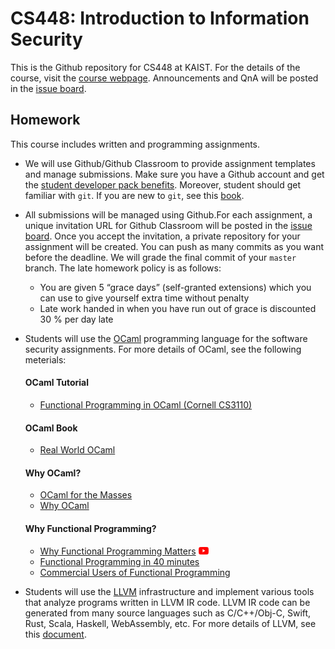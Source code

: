 # CS448: Introduction to Information Security

This is the Github repository for CS448 at KAIST.
For the details of the course, visit the [course webpage](https://sites.google.com/view/cs448/home).
Announcements and QnA will be posted in the [issue board](https://github.com/prosyslab-classroom/cs448-2021-spring/issues).

## Homework
This course includes written and programming assignments.

- We will use Github/Github Classroom to provide assignment templates and manage submissions.
Make sure you have a Github account and get the [student developer pack benefits](https://education.github.com/pack).
Moreover, student should get familiar with `git`.
If you are new to `git`, see this [book](https://git-scm.com/book/en/v2).

- All submissions will be managed using Github.For each assignment, a unique invitation URL for Github Classroom will be posted in the [issue board](https://github.com/prosyslab-classroom/cs448-2021-spring/issues).
Once you accept the invitation, a private repository for your assignment will be created.
You can push as many commits as you want before the deadline. We will grade the final commit of your `master` branch.
The late homework policy is as follows:
  - You are given 5 “grace days” (self-granted extensions) which you can use to give yourself extra time without penalty
  - Late work handed in when you have run out of grace is discounted 30 % per day late

- Students will use the [OCaml](https://ocaml.org) programming language for the software security assignments. For more details of OCaml, see the following meterials:
  #### OCaml Tutorial
  - [Functional Programming in OCaml (Cornell CS3110)](https://www.cs.cornell.edu/courses/cs3110/2019sp/textbook/)
  #### OCaml Book
  - [Real World OCaml](https://dev.realworldocaml.org/index.html)
  #### Why OCaml?
  - [OCaml for the Masses](https://queue.acm.org/detail.cfm?id=2038036)
  - [Why OCaml](https://blog.janestreet.com/why-ocaml/)
  #### Why Functional Programming?
  - [Why Functional Programming Matters](https://dl.acm.org/doi/10.1093/comjnl/32.2.98) [<img src="icons/youtube.png" width="16" />](https://youtu.be/1qBHf8DrWR8)
  - [Functional Programming in 40 minutes](https://youtu.be/0if71HOyVjY)
  - [Commercial Users of Functional Programming](http://cufp.org/2017)


- Students will use the [LLVM](https://llvm.org) infrastructure and implement various tools that analyze programs written in LLVM IR code.
LLVM IR code can be generated from many source languages such as C/C++/Obj-C, Swift, Rust, Scala, Haskell, WebAssembly, etc.
For more details of LLVM, see this [document](https://llvm.org/docs).
